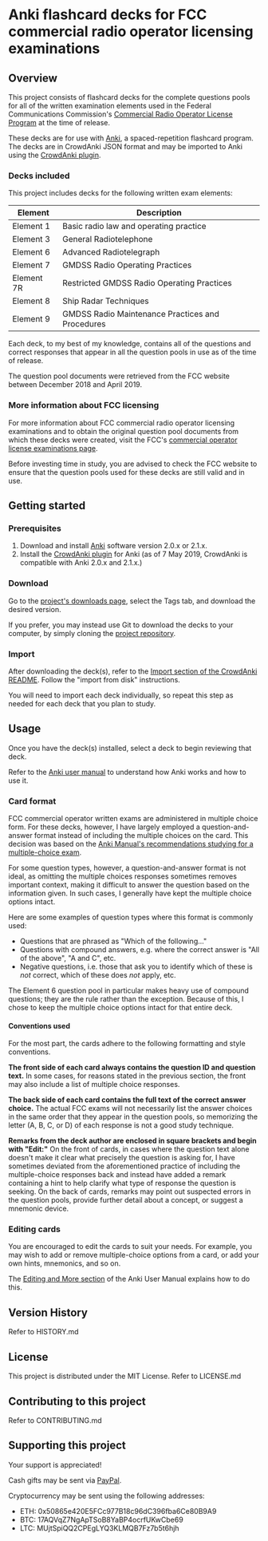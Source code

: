 # Anki flashcard decks for FCC commercial radio operator licensing examinations

## Overview

This project consists of flashcard decks for the complete questions pools for
all of the written examination elements used in the Federal Communications
Commission's [Commercial Radio Operator License Program][1] at the time of
release.

These decks are for use with [Anki][2], a spaced-repetition flashcard program.
The decks are in CrowdAnki JSON format and may be imported to Anki using the
[CrowdAnki plugin][3].

### Decks included

This project includes decks for the following written exam elements:

| Element    | Description                                      |
|------------|--------------------------------------------------|
| Element 1  | Basic radio law and operating practice           |
| Element 3  | General Radiotelephone                           |
| Element 6  | Advanced Radiotelegraph                          |
| Element 7  | GMDSS Radio Operating Practices                  |
| Element 7R | Restricted GMDSS Radio Operating Practices       |
| Element 8  | Ship Radar Techniques                            |
| Element 9  | GMDSS Radio Maintenance Practices and Procedures |

Each deck, to my best of my knowledge, contains all of the questions and correct
responses that appear in all the question pools in use as of the time of
release.

The question pool documents were retrieved from the FCC website between December
2018 and April 2019.

### More information about FCC licensing

For more information about FCC commercial radio operator licensing examinations
and to obtain the original question pool documents from which these decks were
created, visit the FCC's [commercial operator license examinations page][4].

Before investing time in study, you are advised to check the FCC website to
ensure that the question pools used for these decks are still valid and in use.

## Getting started

### Prerequisites

1. Download and install [Anki][2] software version 2.0.x or 2.1.x.
2. Install the [CrowdAnki plugin][3] for Anki (as of 7 May 2019, CrowdAnki is
   compatible with Anki 2.0.x and 2.1.x.)

### Download

Go to the [project's downloads page][5], select the Tags tab, and download the
desired version.

If you prefer, you may instead use Git to download the decks to your computer,
by simply cloning the [project repository][6].

### Import

After downloading the deck(s), refer to the [Import section of the CrowdAnki
README][7]. Follow the "import from disk" instructions.

You will need to import each deck individually, so repeat this step as needed
for each deck that you plan to study.

## Usage

Once you have the deck(s) installed, select a deck to begin reviewing that deck.

Refer to the [Anki user manual][8] to understand how Anki works and how to use
it.

### Card format

FCC commercial operator written exams are administered in multiple choice form.
For these decks, however, I have largely employed a question-and-answer format
instead of including the multiple choices on the card. This decision was based
on the [Anki Manual's recommendations studying for a multiple-choice exam][9].

For some question types, however, a question-and-answer format is not ideal, as
omitting the multiple choices responses sometimes removes important context,
making it difficult to answer the question based on the information given. In
such cases, I generally have kept the multiple choice options intact.

Here are some examples of question types where this format is commonly used:

- Questions that are phrased as "Which of the following..."
- Questions with compound answers, e.g. where the correct answer is "All of the
  above", "A and C", etc.
- Negative questions, i.e. those that ask you to identify which of these is
  *not* correct, which of these does *not* apply, etc.

The Element 6 question pool in particular makes heavy use of compound questions;
they are the rule rather than the exception. Because of this, I chose to keep
the multiple choice options intact for that entire deck.

#### Conventions used

For the most part, the cards adhere to the following formatting and style
conventions.

**The front side of each card always contains the question ID and question
text.** In some cases, for reasons stated in the previous section, the front may
also include a list of multiple choice responses.

**The back side of each card contains the full text of the correct answer
choice.** The actual FCC exams will not necessarily list the answer choices in
the same order that they appear in the question pools, so memorizing the letter
(A, B, C, or D) of each response is not a good study technique.

**Remarks from the deck author are enclosed in square brackets and begin with
"Edit:"** On the front of cards, in cases where the question text alone doesn't
make it clear what precisely the question is asking for, I have sometimes
deviated from the aforementioned practice of including the multiple-choice
responses back and instead have added a remark containing a hint to help clarify
what type of response the question is seeking. On the back of cards, remarks may
point out suspected errors in the question pools, provide further detail about a
concept, or suggest a mnemonic device.

### Editing cards

You are encouraged to edit the cards to suit your needs. For example, you may
wish to add or remove multiple-choice options from a card, or add your own
hints, mnemonics, and so on.

The [Editing and More section][10] of the Anki User Manual explains how to do
this.

## Version History

Refer to HISTORY.md

## License

This project is distributed under the MIT License. Refer to LICENSE.md

## Contributing to this project

Refer to CONTRIBUTING.md

## Supporting this project

Your support is appreciated! 

Cash gifts may be sent via [PayPal](https://paypal.me/mattschonert).

Cryptocurrency may be sent using the following addresses:

- ETH: 0x50865e420E5FCc977B18c96dC396fba6Ce80B9A9
- BTC: 17AQVqZ7NgApTSoB8YaBP4ocrfUKwCbe69
- LTC: MUjtSpiQQ2CPEgLYQ3KLMQB7Fz7b5t6hjh

[1]: https://www.fcc.gov/wireless/bureau-divisions/mobility-division/commercial-radio-operator-license-program
[2]: https://apps.ankiweb.net
[3]: https://ankiweb.net/shared/info/1788670778
[4]: https://www.fcc.gov/wireless/bureau-divisions/mobility-division/commercial-radio-operator-license-program/examinations
[5]: https://bitbucket.org/mschonert/anki-decks-fcc-commercial-radio-operator-exams/downloads/?tab=tags
[6]: https://bitbucket.org/mschonert/anki-decks-fcc-commercial-radio-operator-exams/
[7]: https://github.com/Stvad/CrowdAnki/blob/master/README.md#import
[8]: https://apps.ankiweb.net/docs/manual.html
[9]: https://apps.ankiweb.net/docs/manual.html#_can_i_do_multiple_choice_questions
[10]:https://apps.ankiweb.net/docs/manual.html#editing-and-more
